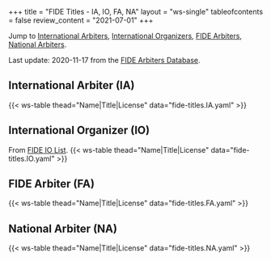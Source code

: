 +++
title = "FIDE Titles - IA, IO, FA, NA"
layout = "ws-single"
tableofcontents = false
review_content = "2021-07-01"
+++

Jump to [International Arbiters](#international-arbiter-ia),
[International Organizers](#international-organizer-io),
[FIDE Arbiters](#fide-arbiter-fa),
[National Arbiters](#national-arbiter-na).

Last update: 2020-11-17
from the [FIDE Arbiters Database](https://arbiters.fide.com/arbiters/arbiters-database).

## International Arbiter (IA)
{{< ws-table thead="Name|Title|License" data="fide-titles.IA.yaml" >}}

## International Organizer (IO)
From [FIDE IO List](https://ratings.fide.com/advaction.phtml?idcode=&name=&title=&other_title=IO&country=CAN&sex=&srating=0&erating=3000&birthday=&radio=name&line=asc).
{{< ws-table thead="Name|Title|License" data="fide-titles.IO.yaml" >}}

## FIDE Arbiter (FA)
{{< ws-table thead="Name|Title|License" data="fide-titles.FA.yaml" >}}

## National Arbiter (NA)
{{< ws-table thead="Name|Title|License" data="fide-titles.NA.yaml" >}}
